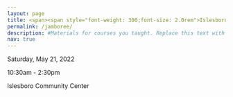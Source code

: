 ```yaml
---
layout: page
title: <span><span style="font-weight: 300;font-size: 2.0rem">Islesboro Community</span><br><span style="font-weight: 500;font-size: 2.5rem">Energy Jamboree</span></span>
permalink: /jamboree/
description: #Materials for courses you taught. Replace this text with your description.
nav: true
---
```


Saturday, May 21, 2022

10:30am - 2:30pm

Islesboro Community Center

<!-- Coming soon: Tell us what you would like to learn more about -->

<!-- Write your biography here. Tell the world about yourself. Link to your favorite [subreddit](http://reddit.com). You can put a picture in, too. The code is already in, just name your picture `prof_pic.jpg` and put it in the `img/` folder.

Put your address / P.O. box / other info right below your picture. You can also disable any these elements by editing `profile` property of the YAML header of your `_pages/about.md`. Edit `_bibliography/papers.bib` and Jekyll will render your [publications page](/al-folio/publications/) automatically.

Link to your social media connections, too. This theme is set up to use [Font Awesome icons](http://fortawesome.github.io/Font-Awesome/) and [Academicons](https://jpswalsh.github.io/academicons/), like the ones below. Add your Facebook, Twitter, LinkedIn, Google Scholar, or just disable all of them. -->
